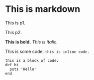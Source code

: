 # This is markdown

This is p1.

This p2.

**This is bold.** *This is italic.*

This is some code. `this is inline code.`

```
this is a block of code.
def hi
  puts 'Hello'
end
```